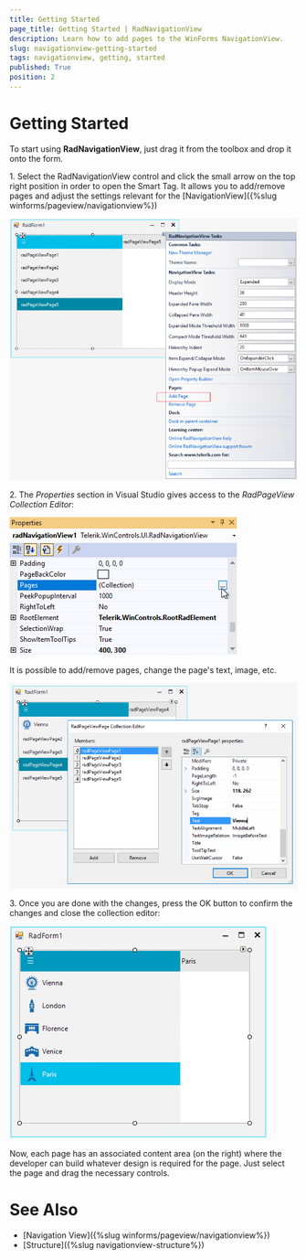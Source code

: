 ```yaml
---
title: Getting Started
page_title: Getting Started | RadNavigationView
description: Learn how to add pages to the WinForms NavigationView.   
slug: navigationview-getting-started
tags: navigationview, getting, started
published: True
position: 2 
---
```


# Getting Started

To start using **RadNavigationView**, just drag it from the toolbox and drop it onto the form.

1\. Select the RadNavigationView control and click the small arrow on the top right position in order to open the Smart Tag. It allows you to add/remove pages and adjust the settings relevant for the [NavigationView]({%slug winforms/pageview/navigationview%})	 

![navigationview-getting-started 001](images/navigationview-getting-started001.png)

2\. The *Properties* section in Visual Studio gives access to the *RadPageView Collection Editor*:

![navigationview-getting-started 002](images/navigationview-getting-started002.png)

It is possible to add/remove pages, change the page's text, image, etc.

![navigationview-getting-started 003](images/navigationview-getting-started003.png)

3\. Once you are done with the changes, press the OK button to confirm the changes and close the collection editor:

![navigationview-getting-started 004](images/navigationview-getting-started004.png)

Now, each page has an associated content area (on the right) where the developer can build whatever design is required for the page. Just select the page and drag the necessary controls.  

# See Also

* [Navigation View]({%slug winforms/pageview/navigationview%})	 
* [Structure]({%slug navigationview-structure%})



